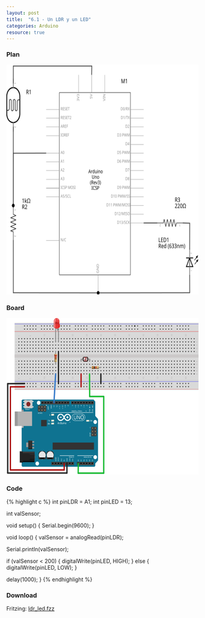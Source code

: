 ```yaml
---
layout: post
title:  "6.1 - Un LDR y un LED"
categories: Arduino
resource: true
---
```


### Plan

<div class="schaltplan">
	<img src="/images/fritzing/arduino/ldr_led_Schaltplan.svg" width="800" height="600" alt="wiring plan" />
</div>

### Board

<img src="/images/fritzing/arduino/ldr_led_Steckplatine.svg" width="584" height="409" alt="bread board" />

### Code

{% highlight c %}
int pinLDR = A1;
int pinLED = 13;

int valSensor;

void setup()
{
  Serial.begin(9600);
}

void loop()
{
   valSensor = analogRead(pinLDR);

   Serial.println(valSensor);

   if (valSensor < 200) {
    digitalWrite(pinLED, HIGH);
   }
   else {
    digitalWrite(pinLED, LOW);
   }

   delay(1000);
}
{% endhighlight %}

### Download

Fritzing: [ldr_led.fzz](/images/fritzing/arduino/ldr_led.fzz)
